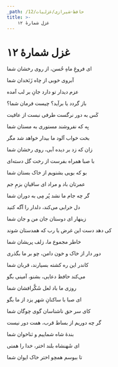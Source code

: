 ```yaml
---
_path: /حافظ-شیرازی/غزلیات/12
title: >-
    غزل شمارهٔ ۱۲
---
```

# غزل شمارهٔ ۱۲

<div class="b" id="bn1"><div class="m1"><p>ای فروغِ ماهِ حُسن، از روی رخشان شما</p></div>
<div class="m2"><p>آبروی خوبی از چاه زَنَخدان شما</p></div></div>
<div class="b" id="bn2"><div class="m1"><p>عزم دیدار تو دارد جانِ بر لب آمده</p></div>
<div class="m2"><p>باز گردد یا برآید؟ چیست فرمان شما؟</p></div></div>
<div class="b" id="bn3"><div class="m1"><p>کَس به دور نرگست طرفی نبست از عافیت</p></div>
<div class="m2"><p>بِه که نفروشند مستوری به مستان شما</p></div></div>
<div class="b" id="bn4"><div class="m1"><p>بخت خواب آلود ما بیدار خواهد شد مگر</p></div>
<div class="m2"><p>زان که زد بر دیده آبی، روی رخشان شما</p></div></div>
<div class="b" id="bn5"><div class="m1"><p>با صبا همراه بفرست از رخت گل دسته‌ای</p></div>
<div class="m2"><p>بو که بویی بشنویم از خاک بستان شما</p></div></div>
<div class="b" id="bn6"><div class="m1"><p>عمرتان باد و مراد ای ساقیانِ بزمِ جم</p></div>
<div class="m2"><p>گر چه جام ما نشد پُر مِی به دوران شما</p></div></div>
<div class="b" id="bn7"><div class="m1"><p>دل خرابی می‌کند، دلدار را آگه کنید</p></div>
<div class="m2"><p>زینهار ای دوستان جان من و جان شما</p></div></div>
<div class="b" id="bn8"><div class="m1"><p>کی دهد دست این غرض یا رب که همدستان شوند</p></div>
<div class="m2"><p>خاطر مجموع ما، زلف پریشان شما</p></div></div>
<div class="b" id="bn9"><div class="m1"><p>دور دار از خاک و خون دامن، چو بر ما بگذری</p></div>
<div class="m2"><p>کاندر این ره کشته بسیارند، قربان شما</p></div></div>
<div class="b" id="bn10"><div class="m1"><p>می‌کند حافظ دعایی، بشنو، آمینی بگو</p></div>
<div class="m2"><p>روزی ما باد لعل شَکَّرافشان شما</p></div></div>
<div class="b" id="bn11"><div class="m1"><p>ای صبا با ساکنانِ شهرِ یزد از ما بگو</p></div>
<div class="m2"><p>کای سر حق ناشناسان گوی چوگان شما</p></div></div>
<div class="b" id="bn12"><div class="m1"><p>گر چه دوریم از بساط قرب، همت دور نیست</p></div>
<div class="m2"><p>بندهٔ شاه شماییم و ثناخوان شما</p></div></div>
<div class="b" id="bn13"><div class="m1"><p>ای شَهنشاه بلند اختر، خدا را همتی</p></div>
<div class="m2"><p>تا ببوسم همچو اختر خاک ایوان شما</p></div></div>
